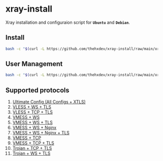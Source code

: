# xray-install

Xray installation and configuraion script for **`Ubuntu`** and **`Debian`**.

## Install
```bash
bash -c "$(curl -L https://github.com/thehxdev/xray-install/raw/main/xray.sh)"
```

## User Management
```bash
bash -c "$(curl -L https://github.com/thehxdev/xray-install/raw/main/xray_manage_users.sh)"
```

## Supported protocols

1. [Ultimate Config (All Configs + XTLS)](https://github.com/thehxdev/xray-examples/blob/main/VLESS-TCP-XTLS-WHATEVER)
1. [VLESS + WS + TLS](https://github.com/thehxdev/xray-examples/tree/main/VLESS-Websocket-TLS-s)
1. [VLESS + TCP + TLS](https://github.com/thehxdev/xray-examples/tree/main/VLESS-TCP-TLS-Minimal-s)
1. [VMESS + WS](https://github.com/thehxdev/xray-examples/tree/main/VMess-Websocket-s)
1. [VMESS + WS + TLS](https://github.com/thehxdev/xray-examples/tree/main/VMess-Websocket-TLS-s)
1. [VMESS + WS + Nginx](https://github.com/thehxdev/xray-examples/tree/main/VMess-Websocket-Nginx-s)
1. [VMESS + WS + Nginx + TLS](https://github.com/thehxdev/xray-examples/tree/main/VMess-Websocket-Nginx-TLS-s)
1. [VMESS + TCP](https://github.com/thehxdev/xray-examples/tree/main/VMess-TCP-s)
1. [VMESS + TCP + TLS](https://github.com/thehxdev/xray-examples/tree/main/VMess-TCP-TLS-s)
1. [Trojan + TCP + TLS](https://github.com/thehxdev/xray-examples/tree/main/Trojan-TCP-TLS-s)
1. [Trojan + WS + TLS](https://github.com/thehxdev/xray-examples/tree/main/Trojan-Websocket-TLS-s)

